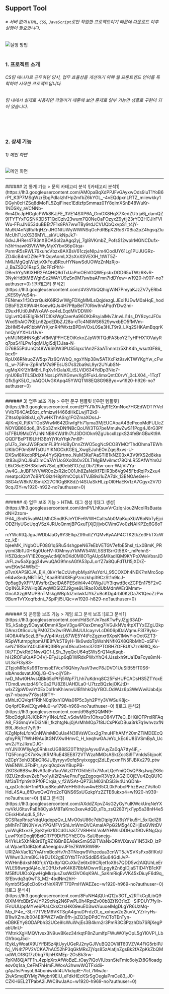 ## Support Tool
###### ※ 서버 없이 `HTML`, `CSS`, `JavaScript`로만 작업한 프로젝트이기 때문에 [다운로드](https://github.com/adjhkim/supporttool/archive/refs/heads/main.zip) 이후 실행이 필요합니다.
![실행 방법](https://lh3.googleusercontent.com/pw/AM-JKLU2AQlyfrvkbl3dLl3fvP0Ntv2sLj7NZV13_XXEXx9ZCz6IJ-UJvjElFWybAq9CmqrRr6e4z9E1DqQjGivhNQANPNVkCw7EtZAu-6DsdMAmbT4O_45vM_wd0funxadORwzcPlwQHT41sj_uBL2azmtJJZCUe62Entsnfxo5JmFAq-kcHTWLmq77Qest_QRGOv8XGDOxKAgNSOiso8UAAxAS4iu2pAJIh5r5uPZIRZh6i8gGTTr-FIACzo0JkUIAsqaTt4-zQucoVU9O7hwqhfiGqU2oRR8sSD3DBIVGQJwUj0OX2SMc6yOZ_jNc7kTOO_ABg_L5yXI9KcXqCQTgWmVfN9tp_wIzrSuHhfIHK6vQiyoNvPJ2z8vt8-bMfiuZBrxOHvRFCQmD7wJu3AoTNhpnTvhuCV2sHrCWT5J1PybBij7nopWbFxG6KXqIEmeizcLjoLHgqBus4CSsZovQu9XwRqI3l8jqyljFpmDgqf56dEjOBuyCPec0X7Ale2qcWkplKHJf-HHJkhqZoMMjNFoY665_jEjvQdq_yguZygAawT10l9YcSCscALgjMAWxTydOPUvoIWpYgyIzETBmJcQXdR3WCxMaOxUCCf96PFaKOlZYSJmMxwFc5Qv3iQBTYLVVm_CcHms6BP4yasc5lHjCf_IYLBVeiNU5jewL1vE-iDZZExZP7xbs4hQzt73WIbABjzc6htDA1N5XpoXYXYr7SzAfwJ8lYirN5SjdU-f5-g2aXN6_6EH-2au189bxz9_HypGKlm7wlh0Q8w=w789-h234-no?authuser=0)
<br><br>
### 1. 프로젝트 소개
###### CS팀 매니저로 근무하던 당시, 업무 효율성을 개선하기 위해 웹 프론트엔드 언어를 독학하여 시작한 프로젝트입니다.
###### 팀 내에서 실제로 사용하던 파일이기 때문에 보안 문제로 일부 기능만 샘플로 구현이 되어 있습니다.
<br><br>
### 2. 상세 기능
###### 1) 메인 화면
![메인 화면](https://lh3.googleusercontent.com/RKldKUjKsU1HCw9yCfprq9ISdx6FdlXjnCalTOMe1HHajnps5bRWhZ5bURWEc0z_t_pxO9JDFp5B9Cii7aSI5uuOR9goCyDUK9Pb8Wy80-d0MW312TTDG1KLr6qmJKkIozZRArZSGIvZTFa2pw1SrYex1tTBeycdalV34IlGEXonOrJAo56KoUgCAHmjJ17dtI63idyaPJmeYI2bPcrqFtjN_MrxZ5XNT0_RylN8y5lrTLpAkrTZrJAYullxWJU7SRlz4u60jLaHC1MstoTMvG-noj86DGQkXIPtA4Bh_HR7orU7fOVJIxEVEyGIoz6i9aeg1pKIjX2NNkJE7JwVRqW02c3ETLiDwof-zYPOSvxYglgb60v3KSwV5K1dEmhzjaRBT_y4LhB-Kzq6i4PYxCHU9F85ynQZ2kY7fzLVOCKHiyGpiahPW3h0G0hF1b3mrdnjB4Gnjw6DJfgoIo76As5pR27DaDvR3aELM5CabfcOCIcQtLF5Z30ASAfEkmw1SNwu7Tp25grtKF7V9JCPOjGg44XGHyPf1c92GQ3mKh55v86xpSKg4_s83JKMZUnva5SHynV5a6kdMOXpDl8BaOy26-BHsVlWJivQeuXd6YTNBE1U9B8WU1EDU3yQLwKxdQgyDcM2Tn-KtFdTGw5iqFSpNMTp3uRFGd-n7_9fqr8q5cqT7_2Ay2aI6g1M5TD7a8QBZ619h_ybxJ0hbm2nOneQxJ11VUR3VHaINIJH3G3e7eziAhsgn8wrHqg=w1920-h554-no?authuser=0)
<hr/>
###### 2) 통계 기능 > 문의 카테고리 분석
![카테고리 분석1](https://lh3.googleusercontent.com/AM0paBqXdPPJFvGAyxwOds9iuT1YoB6rPf_K3P7MSgWzrEbgPdIaIzhfHp2mfbZ6kYGL_-4vEQdpxnLRTZ_miiewkky1DGyh0cHZSq8dMoFL5ZqiFinec1EdlzfpSmmaz01Y8qlmXSnB48WuKr-1NDSKy_aVCNNb-6m4DcJpHGgtcPWk8KJjFE_3VE14SXP6A_GmOX8HqX7XedZUtrja6j_damQZ9ITYTYxFGSNK3D5T1QdCziv23wum7Q0NeOaFOzyxZ9ytlj23rYO2HCJIrFVlWu-FFuJN653duBBEt7F1x8PA7wwTBy9rdJCVUQbQxvpS1_t4jY-Mu9U4nNjIRuRrjHZnJHGNtUWyWlWNSqGcFdRBpX2RoS70Bia2pZ4hgsqZluMcUhTUoXS36MYL_skVUkNpJk7-6dvJJHRer4793nXBOASoI2aAgq2yj_7gl8VKmbZ_PofsS12wplrMGNCDufx-h3hHnawKBVtWWyMyXYbvS6pGtqa-PsmnR5sRWL79xuhcVbzx8AXBsV61czjeNIpJm4OodUY61Lg1PUJUGRz-ZD4icB4mDZ9ePfhQqvAomLX2sXnXSVEXlH_1tWT5Z-hMlJMgQqlWiztjvXkFcuBRcuHYNawSdUOWzZnNzRjo-J_BaZS2Q1Rsp5_BcFFzPhN-DBerhYyNKlXHR2FAQHQ9dTxUaPmOEhlGQWEpsbxDGD65uTWz6KvR-3NykHdBtMBWghSe2WAYU9zSn0M7swbaAFmn7IdDYew=w1920-h907-no?authuser=0)
![카테고리 분석2](https://lh3.googleusercontent.com/4VSVtbQQhigWiN7PmyaKJzZV7yERb4_KES9yVqS4n-FENmex1lf3CrzrQukK6IR2w1WgFDXgMMLsQqjdezgLJEoi1UEwM0aHqE_hodDBbFS2IX9W4HXoewIQJs4H7P8pBeT70Riw9nAPqdYDw2mi-Z9uxHUti0JMWxAW-ce4xLEqdMVDDWK-UgLvrtQ4EElgRkNTCl0kiWgCaerAa96OKbRsyialMv7JnwLl14s_DY8zycJF0xWxdShAiO7KELn62pcEDbZJ28a-dTc4N8WS6529ywxbEO5fMVm-2bHM54wR1bbWYrXjxnR4fWxtzBPDnVOxL0Se3HLT9r9_LXq2SHKAmBqqrKhnQyVYXHLrUvV-yhMUNSiHNKgB1vRMVjPFHCEOiKekoZJpW9lTQdFA3boYZTyHPHX1OVaiyRq7psS41LPw1qqMUglSdj13Jaa-N-D76B55PdUnQt48W6Sl0W3PUS5lqxc1An2F3aATnnmzr5XhK4h_wsutGF86_bcx9-RpUX6RNruoZW5qx7Iz6QrWbQ_ngxYNp38w5ATXxFkt9svKTWYKgYw_cFwtL_w-75Fm-ZpRnfM7s9FEsUSI7sS2ba9sL9yr2UYubSN-ugMqXKfZh1MErLPqXv1rDalaXl_tSLViD634YdDp3Nio7-rjnU0BoTl1LSDdXfiNxsLpYNXGnwvXg5fFukL4mxQntC0rvY_0cLX04_-1TqtTGfkSgK5LO_IoAQOUvGKApq45YWQTW8EQ8G98Byo=w1920-h926-no?authuser=0)
<hr/>
###### 3) 업무 보조 기능 > 우편 문구 템플릿
![우편 템플릿](https://lh3.googleusercontent.com/EPYJ1k1NJg91EXmNox7HGEdWDTIYVcIVVb764CAtE6zt_cfmizwH466dHkELwjlT2k9-Z1tss0p688xU_q7IwHKThASrg1FOZmaXOssJ-4jIKmjXLPjKVTGoSWwM642DiwfgFh71yma3MjEUCAoaA4BePxooMdFULlcZNOYQB60do6_BNSb3ZmkDNfNBcQoUW3TG7peMmulwZwS11Pqg4J6rG3PflsTFBU9McDYUhNINB9KWd1hI7tJ3DOIOkn9ZgUbcxlIzpkS24feBnGBuKt9AQQDFBxPTI9LltH3BbYjYKoYfqk7m6P-p1J7o_2ekJWGFpdmFL9fnHdByDnnZtWO5ogNc9CO8YMCfThdOhmaTEWhUKlbOF0mSWTsOUYIKNGCkKGEtj_XwgEJuhEOnZqej8xvs-U-DXSwI8KkcbRPLpA4YySjQrtmo_NuM3KeFAaSTI81kNZ03xA3V9fXS2d8kka4t83uj2hQJ9uDImCa7AYUoGXo0b0v2DLTMgBMvilmct78QhLR55AfWYm0JL6kC6uEXH38diwN7SxLq90ebB1OZqL0b72Kw-oon-WJjVl7Ya-Jw4G_JrJBFNYVWR0o2xR2icO01Jh8ZaNdXf7EIlR3b6Vg945FbtRqlPxZxu4meatpciQbY7oBRf0GizrH8pYmCOpLkTVJB9xi1uZA7dk_13BNOAeGeH-38G4cW8kIVJSmkX27CflOgBK8dZrl4SUaSkHLzpOl0HaEKv1zA7Cgyx2V7D9cqJ3Y=w1920-h922-no?authuser=0)
<hr/>
###### 4) 업무 보조 기능 > HTML 태그 생성
![태그 생성](https://lh3.googleusercontent.com/dmPVLhKsuvVrCzIqrJou2McolRsBuatadNH2zom-lFil4_jSmN5vaW4LMhC5ndKFJeYDFe6VWHCaItsAb0MaKupXbW6oNbTyEjciODZHyUGcUqqVSzXJRUoQnmjBPGxuTjXjDjljvbCWmGVo0zNAIKPZq6G6oT-rcYWcRtQjJguJWDbIJaGy9Y3EIkpZtRhdlZYQMvKyAAP4CTK2tkZe3FkTXcWcz_kE-bjeeMK_iNgbOUF08G1qSRu54shgpeN67eEbVETGV7efbE5hsI_tLx0BmK_PRycmi3lb1U0HKg0UoHV-lOMmyuYkMW54WL5SB1SrrGt5BX-_mPehnS-H5ZQdcp4Y1E20xgyActMj0hDKd0M8OTgAUpSMXadIQM9KYPoXWaVbsrJDJrFLzw5aXpgg34wvuQAG9fmsAGfA53pJLorfZ7a8QuFdTU15jXDrZ-wvEKw54WRxE-pTvnXAPSlCJA_EjK_0kVr1eCcUvhybMyaYAsYdrU_95COXOh4NEK7mMro5ope64wSedyNBTl5O_1KaaBRfdX8FgPzmzkhp39CzSt1n9lcJ-9p5ag9yXFFVJIVsfbrZsclDA6PESdihI4v4OWgJUY3lqwdBcxZCPEn175F2vCOp1N6LP2WHq8EwqWDSI2ZJ9gve9L1Rao10dUbMdmWEr3Mmm-GncAXzg9MUPBnTMskgWBpfdZmIwkfJYkZuBcKDg4rbI0KzDa7K1QeoZzPw9BumTvYXoqfbdni_7SpiPjI5UQc=w1920-h829-no?authuser=0)
<hr/>
###### 5) 운영툴 보조 기능 > 게임 로그 분석 보조
![로그 분석1](https://lh3.googleusercontent.com/HdScYJn7eaKTwFyJZgj63AD-1lS_kSabgy5Oaya0DmmK5pvV3gu4P0axDmeg7iVGJkNVq4tpXTYxEZgU2kpDAmzOt6coUIgPM0ZCv2wrRWiJMJUUcayrvLcD606plDaWqmuF3I79yko-I4O8A4faSczLBFyuVp4IArzL67WE5Y4tFcZgznxr9XpsK1MwY-xOotGZT3-RSpWfutmpghpmU1E8fVk5T9yH-1lk6wdoTpWshNNfKGX8QRbMhD-oSFV-seNZ1RSmY40lJ599Q3BRrymD9cuOetm37GtPTOBHZOFBUfs7zr9iRlQ_Ko-lXt7TZwkRdDNwvQCf-LSh_3yqQoU64qSWsSrQ14qKaqb-hH2ROFuKaAPO4Vj-EFyJLp6qB1WRdxPWxYhQ4JJssIxh9tUa1DaFoys8mN-ULScFI3y83-ZTpjoMRqKs96TcmsoEfVcxT6QNny7asV3wcP8JDVO1UuSiB55fT0S6-slbAnsdsvatJ0QjJG-Oh-oijYGh-iwD_Mwt0HAvsQBk65cPtFj5WpF7Lhh7uKdrrq8C25FsHUFCADsHS5ZTYoxETDmdLwutzd49Tc0a2FU8Z8UAHDLa0-U7tzzBQzIejOKJtD-wIxZ2jpW0vaYt0ExDoI1mKhIwnvUIB1hhkQIyYBOLOdWJz6p3WeWwiUab4jxqs7-vbaow7Y8ysf8fTY-sMhLtCQVqrfFRIhN0ql9xh1QWa01P5c3yh2PYy3VWSuK8jc-Oq4pfCRwiEXgwMu0=w1798-h969-no?authuser=0)
![로그 분석2](https://lh3.googleusercontent.com/d98gBQQMN9-5IbcDdgIURJICbRiYy1NoLfdZ_vSdwM0rx1OhxuO84VT7eC_BHQlOFPrxIRFAqA8_F3GmqVVDi3N8I_fkzhtgNuj0jArMhMOp7f8IJCsPKsDBua3rk7q1whvzxfNB9LJ6ckcf7yPj9-KZgNpfeLfohCnNWmMlCuUa4N38VsWCxx2g7muHFhAMY20mZTiMDEEcQqfnyPRjTfWhH9Au3tGNVXwIHmvC_H_keqhwGAJeYc_kEc6U8SVSmByA_Ucwv2JYzJIkruDJC-mYJNIXW1iyAg0RhksxUG88iS20T1thjtjxAyvu6VuyZa0qA7tty4iF_-TQ5FcngCK7xKwjlKRMRuE4SEE872VTWzaNMGsASktZccSi9TVnIds5bjooKoZCpY3xhO3BkCR6JU8yryyv9cfq5nyixxggcjZdLEycxmFN5FJBKx279_ptwWeENWL3FbiPr_syxiq0qdxwYBupPB-ZKGSd8BSwJNvA3atFu1auViitzG1YO5thEiTx7MurLQeYmiQOsQP8qJwgZK6cl9ZU2ndixevZebFyo1yJi2fZnAePnuFgzZqgoqvR3Vq9_kGZICOjEVu4ZqQU1CMf3aTrfph9rIXPf0FCrqia_v_f2WSAt-QP73LM03hDSl3iv4UnGDhk-q_qsDc5ckH1mPDuq8KeuMVeHH5thfsw4wEB5CL0kPobcPFhzBwzZVsRo0HdL4SAu_6fDwxQvQYrx2oTQNS6SxUGzkpYz2ZTE6ukxo4=w1920-h939-no?authuser=0)
![로그 분석3](https://lh3.googleusercontent.com/AXddZXpvZ4sG2yGyYuIKWckUrqNeYXrwVkU6ltuvPaEh8CyukM8TaKmo3xevAdQD_sTb_zsQ283Yjxl1yp5a38nH4e5CEskHbAqdL5_5fv-SCSRapRnszNdqUqdepzQv_LMvO0sU86c7dbDtplg0W6sYFku5H_5xIQdlZ6pMhFnTBN0NVvuYPGMFVrShIJmWmQVCAmaIAPpG2M5g40ZHjBsGVNtDVyxiWsjBfxvzE_8yKty6z1DCdGUs87ZV8HHhLVoMYHWIsDDHpaf9OvBNgQqiLuwPXdlDoglj9BxiCR7F9DtFIGYhEC0s-SaU8snejg-R4YkLk5XhNk8r6TgRZ1GBnBEA8ekSmG52iTWaNxQRhViXavuY1N53kD_izPuLWpaefDdBQoKulAeeqpbvJF1eZRWKRWRK-URl2AkVac1i2YyAfrmBcoHv7n3TNoqw9Vhzedua3cnWT5JVSVKsFxo8fIKxUWWwri3JrmBKJHrEU1X2gtEOYtbTFnXSddB54Su64GdIJvP-KWHmBdxshNGfrjkYQx9p1QCuXkrZe6tx09CRjet1oX9s7QDD5w2AlQUhLeErWLE98wrgdAj4cJdD3fUxfwK4K87BbMOwvr9LpgyItZn6glDjaSTID4YB1cKFM5BfUUlOoXpwHgMkzjusZssWd3VO6qK9AL_5aKmRiqEvVK45xDiuyF6d9q_SfEbvdq3q0wT3_M2-4bdNm2hH-Kymb5fSq6cDo9rxfNnXRVFT70PmHWAEZec=w1920-h969-no?authuser=0)
![로그 분석4](https://lh3.googleusercontent.com/8FuNH4jQUnQ12u3GT_s2RTkCgILibQ90IXM4fxBBrSVJYP29cNq2N6PwPL0h4RptZv00b8Zt193t1xZ--SIPDUY7fylIr-lFnUUUppMYve6PIaLCksCzsHK09euE03wsYuuoeIMgDLgYR6UzMq-Mp_lF4e_-3Lrf7TVEM9VKTSgA4gnuDFrdzOLq_xxhqw2q2iuvV_YZrlryHs-B1lwXZmJb004E8PWZ7wBn6fh-jsZQ3pDPdCYnCToTEnTyn-eDBKEYy8ODAPbh32UCe9lcWuWvjEs3B4krn2r3PmR3C3PzzhDb7SRjXegPabUInU-YMtnkXgHMQVtvsx3N9uvBKez34rkqtF8nZumlfpFWuW01yOpL5gYl0VPI_LbGh1roqJ5ol-IEykLyWoatX9UYifBISz4jtUyyUGeRJ2nyGJlVuBQ2OVliIT60VZVA4FiG5rbIPJfcj_VN4t7PV2VCKA7hAC52hP3qGkMRxZjYqs85zAlafjnZgsBk2fAZpKkZbQMudWLOf8Qf7z0bg7RjhHXMEp-2OsBk3rw-7pKM8QjAFF1h_4zplpXrxAfWoBzE_tOay7iQoVIUbsnSteTmic6oiyZt8Gfloadgeov0q1sa_CeFM7nHmFJWoxA3hwwWQTFxidii-gAyJ5sPmyoL64boniwxkI4UVkdqdE-7IcL7MwJo-2ivASmqIDYMg7Wgbri9ElU_eFdkHEcKSrSgOegIaPmCe83_J0-CZKH6EL2TPabA2lJWC8wJaAc=w1920-h969-no?authuser=0)
<hr/>
